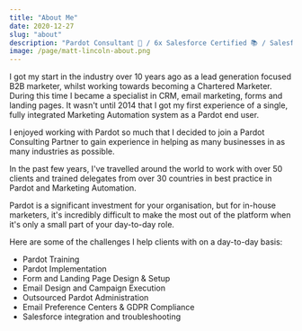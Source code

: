 ```yaml
---
title: "About Me"
date: 2020-12-27
slug: "about"
description: "Pardot Consultant 🚀 / 6x Salesforce Certified 📚 / Salesforce Marketing Champion 🏆 / CIM Chartered Marketer 🎓"
image: /page/matt-lincoln-about.png
---
```


I got my start in the industry over 10 years ago as a lead generation focused B2B marketer, whilst working towards becoming a Chartered Marketer. During this time I became a specialist in CRM, email marketing, forms and landing pages. It wasn't until 2014 that I got my first experience of a single, fully integrated Marketing Automation system as a Pardot end user.

I enjoyed working with Pardot so much that I decided to join a Pardot Consulting Partner to gain experience in helping as many businesses in as many industries as possible.

In the past few years, I've travelled around the world to work with over 50 clients and trained delegates from over 30 countries in best practice in Pardot and Marketing Automation.

Pardot is a significant investment for your organisation, but for in-house marketers, it's incredibly difficult to make the most out of the platform when it's only a small part of your day-to-day role.

Here are some of the challenges I help clients with on a day-to-day basis:

* Pardot Training
* Pardot Implementation
* Form and Landing Page Design & Setup
* Email Design and Campaign Execution
* Outsourced Pardot Administration
* Email Preference Centers & GDPR Compliance
* Salesforce integration and troubleshooting